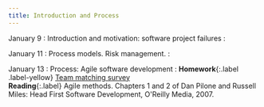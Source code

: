 ```yaml
---
title: Introduction and Process
---
```

 
January 9
: Introduction and motivation: software project failures
  : 


January 11
: Process models. Risk management.
  : 

January 13
: Process: Agile software development
  : **Homework**{:.label .label-yellow} [Team matching survey](https://forms.gle/XV22u7VXD9wFREoa9)  
    **Reading**{:.label} Agile methods. Chapters 1 and 2 of Dan Pilone and Russell Miles: Head First Software Development, O'Reilly Media, 2007.
